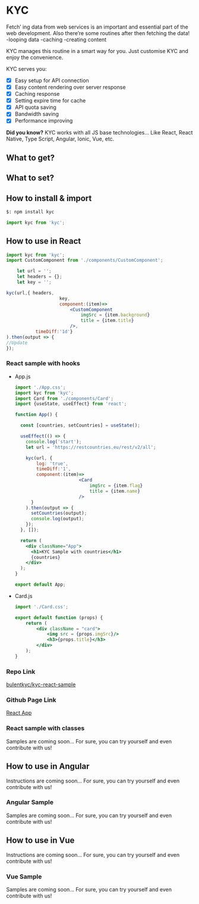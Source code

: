 # KYC

Fetch’ ing data from web services is an important and essential part of the web development. Also there’re some routines after then fetching the data!
-looping data
-caching
-creating content

 KYC manages this routine in a smart way for you. Just customise KYC and enjoy the convenience.

KYC serves you:

- [x]  Easy setup for API connection
- [x]  Easy content rendering over server response
- [x]  Caching response
- [x]  Setting expire time for cache
- [x]  API quota saving
- [x]  Bandwidth saving
- [x]  Performance improving

**Did you know?**
KYC works with all JS base technologies...
Like React, React Native, Type Script, Angular, Ionic, Vue, etc.

## What to get?

## What to set?

## How to install & import

```bash
$: npm install kyc
```

```jsx
import kyc from 'kyc';
```

## How to use in React

```jsx
import kyc from 'kyc';
import CustomComponent from './components/CustomComponent';

	let url = '';
	let headers = {};
	let key = '';

kyc(url,{ headers, 
					key, 
					component:(item)=>
						<CustomComponent 
							imgSrc = {item.background} 
							title = {item.title}
						/>, 
           timeDiff:'1d'}
).then(output => {
//Update
});
```

### React sample with hooks

- App.js

    ```jsx
    import './App.css';
    import kyc from 'kyc';
    import Card from './components/Card';
    import {useState, useEffect} from 'react';

    function App() {

      const [countries, setCountries] = useState();

      useEffect(() => {
        console.log('start');
        let url = 'https://restcountries.eu/rest/v2/all';

        kyc(url, {
            log: 'true',
            timeDiff:'1',
            component:(item)=>
    						<Card 
    							imgSrc = {item.flag} 
    							title = {item.name}
    						/>
          }
        ).then(output => {
          setCountries(output);
          console.log(output);
        });
      }, []);

      return (
        <div className="App">
          <h1>KYC Sample with countries</h1>
          {countries}
        </div>
      );
    }

    export default App;
    ```

- Card.js

    ```jsx
    import './Card.css';

    export default function (props) {
        return (
            <div className = "card">
                <img src = {props.imgSrc}/>
                <h3>{props.title}</h3> 
            </div>
        );
    }
    ```

### Repo Link

[bulentkyc/kyc-react-sample](https://github.com/bulentkyc/kyc-react-sample/tree/function-base)

### Github Page Link

[React App](https://bulentkyc.github.io/kyc-react-sample/)

### React sample with classes

Samples are coming soon...
For sure, you can try yourself and even contribute with us!

## How to use in Angular

Instructions are coming soon...
For sure, you can try yourself and even contribute with us!

### Angular Sample

Samples are coming soon...
For sure, you can try yourself and even contribute with us!

## How to use in Vue

Instructions are coming soon...
For sure, you can try yourself and even contribute with us!

### Vue Sample

Samples are coming soon...
For sure, you can try yourself and even contribute with us!
